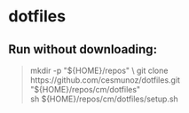 # dotfiles

## Run without downloading:
> mkdir -p "${HOME}/repos" \ 
> git clone https://github.com/cesmunoz/dotfiles.git "${HOME}/repos/cm/dotfiles" \
> sh ${HOME}/repos/cm/dotfiles/setup.sh
